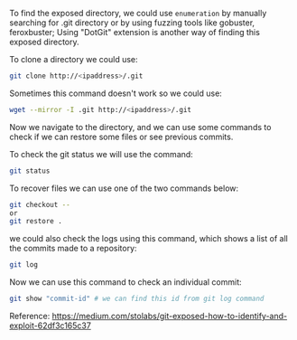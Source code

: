 To find the exposed directory, we could use `enumeration` by manually searching for .git directory or by using fuzzing tools like gobuster, feroxbuster; Using "DotGit" extension is another way of finding this exposed directory.

To clone a directory we could use:

```bash
git clone http://<ipaddress>/.git
```

Sometimes this command doesn't work so we could use:

```bash
wget --mirror -I .git http://<ipaddress>/.git
```

Now we navigate to the directory, and we can use some commands to check if we can restore some files or see previous commits.

To check the git status we will use the command:

```bash
git status
```

To recover files we can use one of the two commands below:

```bash
git checkout --
or 
git restore .
```

we could also check the logs using this command, which shows a list of all the commits made to a repository:

```bash
git log
```

Now we can use this command to check an individual commit:

```bash
git show "commit-id" # we can find this id from git log command
``` 

Reference:
https://medium.com/stolabs/git-exposed-how-to-identify-and-exploit-62df3c165c37